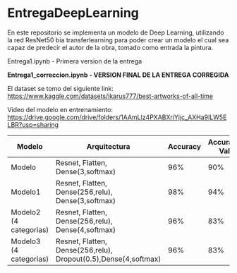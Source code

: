 # EntregaDeepLearning

En este repositorio se implementa un modelo de Deep Learning, utilizando la red ResNet50 bia transferlearning para poder crear un modelo el cual sea capaz de predecir el autor de la obra, tomado como entrada la pintura. 

Entrega1.ipynb - Primera version de la entrega

**Entrega1_correccion.ipynb - VERSION FINAL DE LA ENTREGA CORREGIDA**

El dataset se tomo del siguiente link: https://www.kaggle.com/datasets/ikarus777/best-artworks-of-all-time

Video del modelo en entrenamiento: https://drive.google.com/drive/folders/1AAmLlz4PXABXriYjjc_AXHa9ILW5ELBR?usp=sharing

| Modelo      | Arquitectura | Accuracy | Accuracy Val
| ----------- | -----------  | -------- | ------------
| Modelo      | Resnet, Flatten, Dense(3,softmax)| 96% | 90%
| Modelo1     | Resnet, Flatten, Dense(256,relu), Dense(3,softmax)|98%|94%
| Modelo2 (4 categorias)| Resnet, Flatten, Dense(256,relu), Dense(4,softmax)|96%|83%
| Modelo3 (4 categorias)| Resnet, Flatten, Dense(256,relu), Dropout(0.5),Dense(4,softmax)|96%|83%
